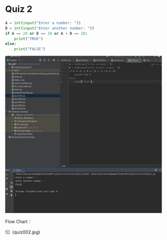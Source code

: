 
# Quiz 2

```.py
A = int(input("Enter a number: "))
B = int(input("Enter another number: "))
if A == 20 or B == 20 or A + B == 20:
    print("TRUE")
else:
    print("FALSE")
```

![](quiz-002.png)

Flow Chart：

![]（quiz002.jpg)
